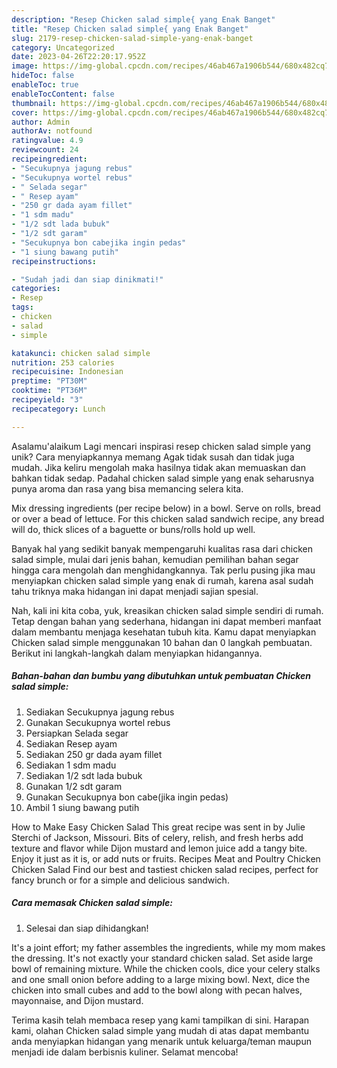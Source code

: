 ```yaml
---
description: "Resep Chicken salad simple{ yang Enak Banget"
title: "Resep Chicken salad simple{ yang Enak Banget"
slug: 2179-resep-chicken-salad-simple-yang-enak-banget
category: Uncategorized
date: 2023-04-26T22:20:17.952Z
image: https://img-global.cpcdn.com/recipes/46ab467a1906b544/680x482cq70/chicken-salad-simple-foto-resep-utama.jpg
hideToc: false
enableToc: true
enableTocContent: false
thumbnail: https://img-global.cpcdn.com/recipes/46ab467a1906b544/680x482cq70/chicken-salad-simple-foto-resep-utama.jpg
cover: https://img-global.cpcdn.com/recipes/46ab467a1906b544/680x482cq70/chicken-salad-simple-foto-resep-utama.jpg
author: Admin
authorAv: notfound
ratingvalue: 4.9
reviewcount: 24
recipeingredient:
- "Secukupnya jagung rebus"
- "Secukupnya wortel rebus"
- " Selada segar"
- " Resep ayam"
- "250 gr dada ayam fillet"
- "1 sdm madu"
- "1/2 sdt lada bubuk"
- "1/2 sdt garam"
- "Secukupnya bon cabejika ingin pedas"
- "1 siung bawang putih"
recipeinstructions:

- "Sudah jadi dan siap dinikmati!"
categories:
- Resep
tags:
- chicken
- salad
- simple

katakunci: chicken salad simple 
nutrition: 253 calories
recipecuisine: Indonesian
preptime: "PT30M"
cooktime: "PT36M"
recipeyield: "3"
recipecategory: Lunch

---
```



Asalamu'alaikum Lagi mencari inspirasi resep chicken salad simple yang unik? Cara menyiapkannya memang Agak tidak susah dan tidak juga mudah. Jika keliru mengolah maka hasilnya tidak akan memuaskan dan bahkan tidak sedap. Padahal chicken salad simple yang enak seharusnya punya aroma dan rasa yang bisa memancing selera kita.


Mix dressing ingredients (per recipe below) in a bowl. Serve on rolls, bread or over a bead of lettuce. For this chicken salad sandwich recipe, any bread will do, thick slices of a baguette or buns/rolls hold up well.

Banyak hal yang sedikit banyak mempengaruhi kualitas rasa dari chicken salad simple, mulai dari jenis bahan, kemudian pemilihan bahan segar hingga cara mengolah dan menghidangkannya. Tak perlu pusing jika mau menyiapkan chicken salad simple yang enak di rumah, karena asal sudah tahu triknya maka hidangan ini dapat menjadi sajian spesial.


Nah, kali ini kita coba, yuk, kreasikan chicken salad simple sendiri di rumah. Tetap dengan bahan yang sederhana, hidangan ini dapat memberi manfaat dalam membantu menjaga kesehatan tubuh kita. Kamu dapat menyiapkan Chicken salad simple menggunakan 10 bahan dan 0 langkah pembuatan. Berikut ini langkah-langkah dalam menyiapkan hidangannya.

<!--inarticleads1-->

##### Bahan-bahan dan bumbu yang dibutuhkan untuk pembuatan Chicken salad simple:

1. Sediakan Secukupnya jagung rebus
1. Gunakan Secukupnya wortel rebus
1. Persiapkan  Selada segar
1. Sediakan  Resep ayam
1. Sediakan 250 gr dada ayam fillet
1. Sediakan 1 sdm madu
1. Sediakan 1/2 sdt lada bubuk
1. Gunakan 1/2 sdt garam
1. Gunakan Secukupnya bon cabe(jika ingin pedas)
1. Ambil 1 siung bawang putih


How to Make Easy Chicken Salad This great recipe was sent in by Julie Sterchi of Jackson, Missouri. Bits of celery, relish, and fresh herbs add texture and flavor while Dijon mustard and lemon juice add a tangy bite. Enjoy it just as it is, or add nuts or fruits. Recipes Meat and Poultry Chicken Chicken Salad Find our best and tastiest chicken salad recipes, perfect for fancy brunch or for a simple and delicious sandwich. 

<!--inarticleads2-->

##### Cara memasak Chicken salad simple:


1. Selesai dan siap dihidangkan!

It&#39;s a joint effort; my father assembles the ingredients, while my mom makes the dressing. It&#39;s not exactly your standard chicken salad. Set aside large bowl of remaining mixture. While the chicken cools, dice your celery stalks and one small onion before adding to a large mixing bowl. Next, dice the chicken into small cubes and add to the bowl along with pecan halves, mayonnaise, and Dijon mustard. 

Terima kasih telah membaca resep yang kami tampilkan di sini. Harapan kami, olahan Chicken salad simple yang mudah di atas dapat membantu anda menyiapkan hidangan yang menarik untuk keluarga/teman maupun menjadi ide dalam berbisnis kuliner. Selamat mencoba!
